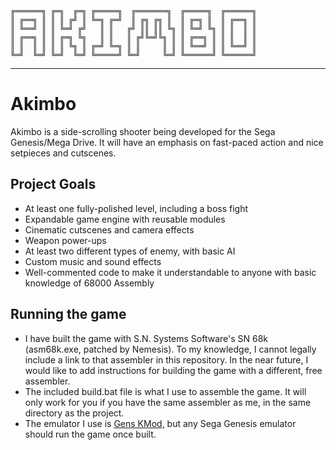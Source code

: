```
╔══════╗ ╔═╗  ╔═╗ ╔═════╗  ╔═══════╗  ╔═════╗  ╔══════╗
║ ╔══╗ ║ ║ ║ ╔╝ ║ ╚═╗ ╔═╝  ║ ╔╗ ╔╗ ║  ║ ╔═╗ ║  ║ ╔══╗ ║
║ ╚══╝ ║ ║ ╚═╝ ╔╝   ║ ║   ╔╝ ║║ ║║ ╚╗ ║ ╚═╝ ╚╗ ║ ║  ║ ║
║ ╔══╗ ║ ║ ╔═╗ ╚╗   ║ ║   ║ ╔╝╚═╝╚╗ ║ ║ ╔══╗ ║ ║ ║  ║ ║
║ ║  ║ ║ ║ ║ ╚╗ ║ ╔═╝ ╚═╗ ║ ║     ║ ║ ║ ╚══╝ ║ ║ ╚══╝ ║
╚═╝  ╚═╝ ╚═╝  ╚═╝ ╚═════╝ ╚═╝     ╚═╝ ╚══════╝ ╚══════╝
```
---

# Akimbo

Akimbo is a side-scrolling shooter being developed for the Sega Genesis/Mega Drive. It will have an emphasis on fast-paced action and nice setpieces and cutscenes.

## Project Goals

- At least one fully-polished level, including a boss fight
- Expandable game engine with reusable modules
- Cinematic cutscenes and camera effects
- Weapon power-ups
- At least two different types of enemy, with basic AI
- Custom music and sound effects
- Well-commented code to make it understandable to anyone with basic knowledge of 68000 Assembly

## Running the game

- I have built the game with S.N. Systems Software's SN 68k (asm68k.exe, patched by Nemesis). To my knowledge, I cannot legally include a link to that assembler in this repository. In the near future, I would like to add instructions for building the game with a different, free assembler.
- The included build.bat file is what I use to assemble the game. It will only work for you if you have the same assembler as me, in the same directory as the project.
- The emulator I use is [Gens KMod,](http://gendev.spritesmind.net/page-gensK.html) but any Sega Genesis emulator should run the game once built.
